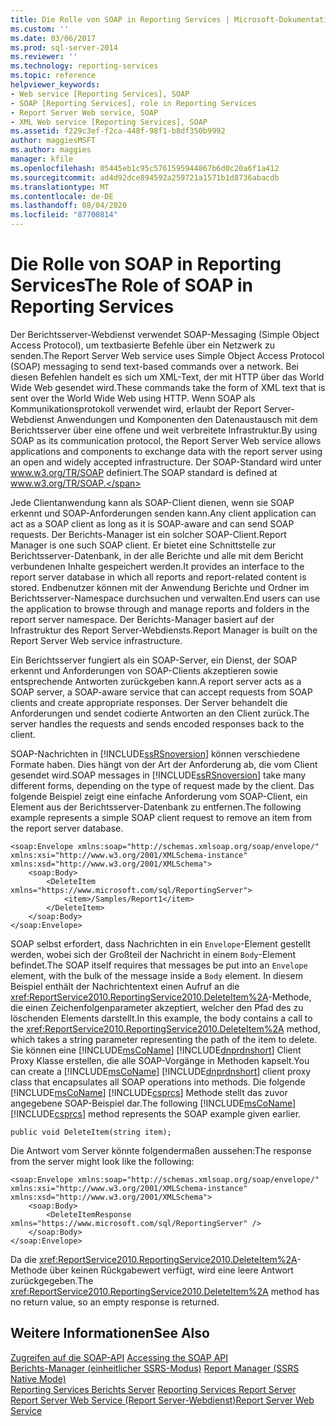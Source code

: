 ```yaml
---
title: Die Rolle von SOAP in Reporting Services | Microsoft-Dokumentation
ms.custom: ''
ms.date: 03/06/2017
ms.prod: sql-server-2014
ms.reviewer: ''
ms.technology: reporting-services
ms.topic: reference
helpviewer_keywords:
- Web service [Reporting Services], SOAP
- SOAP [Reporting Services], role in Reporting Services
- Report Server Web service, SOAP
- XML Web service [Reporting Services], SOAP
ms.assetid: f229c3ef-f2ca-448f-98f1-b8df350b9992
author: maggiesMSFT
ms.author: maggies
manager: kfile
ms.openlocfilehash: 05445eb1c95c5761595944867b6d0c20a6f1a412
ms.sourcegitcommit: ad4d92dce894592a259721a1571b1d8736abacdb
ms.translationtype: MT
ms.contentlocale: de-DE
ms.lasthandoff: 08/04/2020
ms.locfileid: "87700814"
---
```

# <a name="the-role-of-soap-in-reporting-services"></a><span data-ttu-id="a0a18-102">Die Rolle von SOAP in Reporting Services</span><span class="sxs-lookup"><span data-stu-id="a0a18-102">The Role of SOAP in Reporting Services</span></span>
  <span data-ttu-id="a0a18-103">Der Berichtsserver-Webdienst verwendet SOAP-Messaging (Simple Object Access Protocol), um textbasierte Befehle über ein Netzwerk zu senden.</span><span class="sxs-lookup"><span data-stu-id="a0a18-103">The Report Server Web service uses Simple Object Access Protocol (SOAP) messaging to send text-based commands over a network.</span></span> <span data-ttu-id="a0a18-104">Bei diesen Befehlen handelt es sich um XML-Text, der mit HTTP über das World Wide Web gesendet wird.</span><span class="sxs-lookup"><span data-stu-id="a0a18-104">These commands take the form of XML text that is sent over the World Wide Web using HTTP.</span></span> <span data-ttu-id="a0a18-105">Wenn SOAP als Kommunikationsprotokoll verwendet wird, erlaubt der Report Server-Webdienst Anwendungen und Komponenten den Datenaustausch mit dem Berichtsserver über eine offene und weit verbreitete Infrastruktur.</span><span class="sxs-lookup"><span data-stu-id="a0a18-105">By using SOAP as its communication protocol, the Report Server Web service allows applications and components to exchange data with the report server using an open and widely accepted infrastructure.</span></span> <span data-ttu-id="a0a18-106">Der SOAP-Standard wird unter www.w3.org/TR/SOAP definiert.</span><span class="sxs-lookup"><span data-stu-id="a0a18-106">The SOAP standard is defined at www.w3.org/TR/SOAP.</span></span>  
  
 <span data-ttu-id="a0a18-107">Jede Clientanwendung kann als SOAP-Client dienen, wenn sie SOAP erkennt und SOAP-Anforderungen senden kann.</span><span class="sxs-lookup"><span data-stu-id="a0a18-107">Any client application can act as a SOAP client as long as it is SOAP-aware and can send SOAP requests.</span></span> <span data-ttu-id="a0a18-108">Der Berichts-Manager ist ein solcher SOAP-Client.</span><span class="sxs-lookup"><span data-stu-id="a0a18-108">Report Manager is one such SOAP client.</span></span> <span data-ttu-id="a0a18-109">Er bietet eine Schnittstelle zur Berichtsserver-Datenbank, in der alle Berichte und alle mit dem Bericht verbundenen Inhalte gespeichert werden.</span><span class="sxs-lookup"><span data-stu-id="a0a18-109">It provides an interface to the report server database in which all reports and report-related content is stored.</span></span> <span data-ttu-id="a0a18-110">Endbenutzer können mit der Anwendung Berichte und Ordner im Berichtsserver-Namespace durchsuchen und verwalten.</span><span class="sxs-lookup"><span data-stu-id="a0a18-110">End users can use the application to browse through and manage reports and folders in the report server namespace.</span></span> <span data-ttu-id="a0a18-111">Der Berichts-Manager basiert auf der Infrastruktur des Report Server-Webdiensts.</span><span class="sxs-lookup"><span data-stu-id="a0a18-111">Report Manager is built on the Report Server Web service infrastructure.</span></span>  
  
 <span data-ttu-id="a0a18-112">Ein Berichtsserver fungiert als ein SOAP-Server, ein Dienst, der SOAP erkennt und Anforderungen von SOAP-Clients akzeptieren sowie entsprechende Antworten zurückgeben kann.</span><span class="sxs-lookup"><span data-stu-id="a0a18-112">A report server acts as a SOAP server, a SOAP-aware service that can accept requests from SOAP clients and create appropriate responses.</span></span> <span data-ttu-id="a0a18-113">Der Server behandelt die Anforderungen und sendet codierte Antworten an den Client zurück.</span><span class="sxs-lookup"><span data-stu-id="a0a18-113">The server handles the requests and sends encoded responses back to the client.</span></span>  
  
 <span data-ttu-id="a0a18-114">SOAP-Nachrichten in [!INCLUDE[ssRSnoversion](../../includes/ssrsnoversion-md.md)] können verschiedene Formate haben. Dies hängt von der Art der Anforderung ab, die vom Client gesendet wird.</span><span class="sxs-lookup"><span data-stu-id="a0a18-114">SOAP messages in [!INCLUDE[ssRSnoversion](../../includes/ssrsnoversion-md.md)] take many different forms, depending on the type of request made by the client.</span></span> <span data-ttu-id="a0a18-115">Das folgende Beispiel zeigt eine einfache Anforderung vom SOAP-Client, ein Element aus der Berichtsserver-Datenbank zu entfernen.</span><span class="sxs-lookup"><span data-stu-id="a0a18-115">The following example represents a simple SOAP client request to remove an item from the report server database.</span></span>  
  
```  
<soap:Envelope xmlns:soap="http://schemas.xmlsoap.org/soap/envelope/" xmlns:xsi="http://www.w3.org/2001/XMLSchema-instance" xmlns:xsd="http://www.w3.org/2001/XMLSchema">  
    <soap:Body>  
        <DeleteItem xmlns="https://www.microsoft.com/sql/ReportingServer">  
            <item>/Samples/Report1</item>  
        </DeleteItem>  
    </soap:Body>  
</soap:Envelope>  
```  
  
 <span data-ttu-id="a0a18-116">SOAP selbst erfordert, dass Nachrichten in ein `Envelope`-Element gestellt werden, wobei sich der Großteil der Nachricht in einem `Body`-Element befindet.</span><span class="sxs-lookup"><span data-stu-id="a0a18-116">The SOAP itself requires that messages be put into an `Envelope` element, with the bulk of the message inside a `Body` element.</span></span> <span data-ttu-id="a0a18-117">In diesem Beispiel enthält der Nachrichtentext einen Aufruf an die <xref:ReportService2010.ReportingService2010.DeleteItem%2A>-Methode, die einen Zeichenfolgenparameter akzeptiert, welcher den Pfad des zu löschenden Elements darstellt.</span><span class="sxs-lookup"><span data-stu-id="a0a18-117">In this example, the body contains a call to the <xref:ReportService2010.ReportingService2010.DeleteItem%2A> method, which takes a string parameter representing the path of the item to delete.</span></span> <span data-ttu-id="a0a18-118">Sie können eine [!INCLUDE[msCoName](../../includes/msconame-md.md)] [!INCLUDE[dnprdnshort](../../includes/dnprdnshort-md.md)] Client Proxy Klasse erstellen, die alle SOAP-Vorgänge in Methoden kapselt.</span><span class="sxs-lookup"><span data-stu-id="a0a18-118">You can create a [!INCLUDE[msCoName](../../includes/msconame-md.md)] [!INCLUDE[dnprdnshort](../../includes/dnprdnshort-md.md)] client proxy class that encapsulates all SOAP operations into methods.</span></span> <span data-ttu-id="a0a18-119">Die folgende [!INCLUDE[msCoName](../../includes/msconame-md.md)] [!INCLUDE[csprcs](../../includes/csprcs-md.md)] Methode stellt das zuvor angegebene SOAP-Beispiel dar.</span><span class="sxs-lookup"><span data-stu-id="a0a18-119">The following [!INCLUDE[msCoName](../../includes/msconame-md.md)] [!INCLUDE[csprcs](../../includes/csprcs-md.md)] method represents the SOAP example given earlier.</span></span>  
  
```  
public void DeleteItem(string item);  
```  
  
 <span data-ttu-id="a0a18-120">Die Antwort vom Server könnte folgendermaßen aussehen:</span><span class="sxs-lookup"><span data-stu-id="a0a18-120">The response from the server might look like the following:</span></span>  
  
```  
<soap:Envelope xmlns:soap="http://schemas.xmlsoap.org/soap/envelope/" xmlns:xsi="http://www.w3.org/2001/XMLSchema-instance" xmlns:xsd="http://www.w3.org/2001/XMLSchema">  
    <soap:Body>  
        <DeleteItemResponse xmlns="https://www.microsoft.com/sql/ReportingServer" />  
    </soap:Body>  
</soap:Envelope>  
```  
  
 <span data-ttu-id="a0a18-121">Da die <xref:ReportService2010.ReportingService2010.DeleteItem%2A>-Methode über keinen Rückgabewert verfügt, wird eine leere Antwort zurückgegeben.</span><span class="sxs-lookup"><span data-stu-id="a0a18-121">The <xref:ReportService2010.ReportingService2010.DeleteItem%2A> method has no return value, so an empty response is returned.</span></span>  
  
## <a name="see-also"></a><span data-ttu-id="a0a18-122">Weitere Informationen</span><span class="sxs-lookup"><span data-stu-id="a0a18-122">See Also</span></span>  
 <span data-ttu-id="a0a18-123">[Zugreifen auf die SOAP-API](accessing-the-soap-api.md) </span><span class="sxs-lookup"><span data-stu-id="a0a18-123">[Accessing the SOAP API](accessing-the-soap-api.md) </span></span>  
 <span data-ttu-id="a0a18-124">[Berichts-Manager &#40;einheitlicher SSRS-Modus&#41;](../report-manager-ssrs-native-mode.md) </span><span class="sxs-lookup"><span data-stu-id="a0a18-124">[Report Manager  &#40;SSRS Native Mode&#41;](../report-manager-ssrs-native-mode.md) </span></span>  
 <span data-ttu-id="a0a18-125">[Reporting Services Berichts Server](../reporting-services-report-server.md) </span><span class="sxs-lookup"><span data-stu-id="a0a18-125">[Reporting Services Report Server](../reporting-services-report-server.md) </span></span>  
 [<span data-ttu-id="a0a18-126">Report Server Web Service (Report Server-Webdienst)</span><span class="sxs-lookup"><span data-stu-id="a0a18-126">Report Server Web Service</span></span>](report-server-web-service.md)  
  
  

